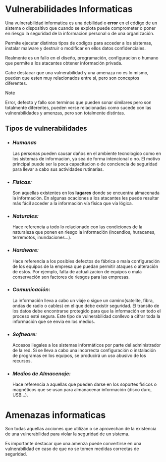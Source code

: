 <!-- 13/08/2024 - seguridad -->
# Vulnerabilidades Informaticas

Una vulnerabilidad informatica es una debilidad o **error** en el código de un sistema o dispositivo que cuando se explota puede comprometer o poner en riesgo la seguridad de la informacion personal o de una organización.

Permite ejecutar distintos tipos de codigos para acceder a los sistemas, instalar malware y destruir o modificar en ellos datos confidenciales.

Realmente es un fallo en el diseño, programación, configuracion o humano que permite a los atacantes obtener información privada.

Cabe destacar que una vulnerabilidad y una amenaza no es lo mismo, pueden que esten muy relacionados entre si, pero son conceptos diferentes.

> [!NOTE]
> Error, defecto y fallo son terminos que pueden sonar similares pero son totalmente diferentes, pueden verse relacionadas como sucede con las vulnerabilidades y amenzas, pero son totalmente distintas.

## Tipos de vulnerabilidades

- ### _Humanas_
    Las personas pueden causar daños en el ambiente tecnologico como en los sistemas de informacion, ya sea de forma intencional o no. El motivo principal puede ser la poca capacitacion o de conciencia de seguridad para llevar a cabo sus actividades rutinarias.

- ### _Físicas:_
    Son aquellas existentes en los **lugares** donde se encuentra almacenada la información. En algunas ocaciones a los atacantes les puede resultar más fácil acceder a la información vía física que vía lógica.

- ### _Naturales:_
    Hace referencia a todo lo relacionado con las condiciones de la naturaleza que ponen en riesgo la información (incendios, huracanes, terremotos, inundaciones...).

- ### _Hardware:_
    Hace referencia a los posibles defectos de fábrica o mala configuración de los equipos de la empresa que puedan permitir ataques o alteración de estos. Por ejemplo, falta de actualizacion de equipos o mala conservación son factores de riesgos para las empresas.

- ### _Comunicación:_
    La información lleva a cabo un viaje o sigue un camino(satelite, fibra, ondas de radio o cables) en el que debe existir seguridad. El transito de los datos debe encontrarse protegido para que la información en todo el proceso esté segura. Este tipo de vulnerabilidad conllevo a cifrar toda la información que se envia en los medios.

- ### _Software:_
    Accesos ilegales a los sistemas informáticos por parte del administrador de la red. Si se lleva a cabo una incorrecta configuración o instalación de programas en los equipos, se producirá un uso abusivo de los recursos.

- ### _Medios de Almacenaje:_
    Hace referencia a aquellas que pueden darse en los soportes físicos o magnéticos que se usan para almanacenar información (disco duro, USB...).

# Amenazas informaticas

Son todas aquellas acciones que utilizan o se aprovechan de la existencia de una vulnerabilidad para violar la seguridad de un sistema.

Es importante destacar que una amenza puede convertirse en una vulnerabilidad en caso de que no se tomen medidas correctas de seguridad.
